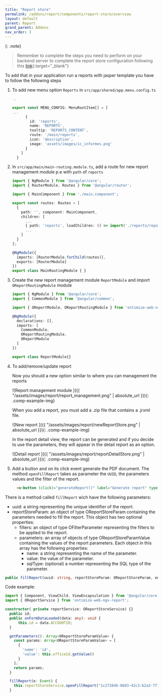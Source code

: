 ```yaml
---
title: "Report store"
permalink: /addons/report/components/report-store/overview
layout: default
parent: Report
grand_parent: Addons
nav_order: 3
---
```


{: .note}
>Remember to complete the steps you need to perform on your backend server to complete the report store configuration following this [link](https://ontimize.github.io/ontimize-boot/basics/reports/report-store){:target="_blank"}

To add that in your application run a reports with jasper template you have to follow the following steps


1. To add new menu option `Reports` in `src/app/shared/app.menu.config.ts`

    ```ts
    ..

    export const MENU_CONFIG: MenuRootItem[] = [
    ...
          {
            id: 'reports',
            name: 'REPORTS',
            tooltip: 'REPORTS_CONTENT',
            route: '/main/reports',
            icon: 'description',
            image: 'assets/images/ic_informes.png'
          }
        ]
      }
    ```

2. In `src/app/main/main-routing.module.ts`, add a route for new report management module p.e with `path` of `reports`

    ```ts
    import { NgModule } from '@angular/core';
    import { RouterModule, Routes } from '@angular/router';

    import { MainComponent } from './main.component';

    export const routes: Routes = [
      {
        path: '', component: MainComponent,
        children: [
          ...
          { path: 'reports', loadChildren: () => import('./reports/reports.module').then(m => m.ReportModule) }
          ...
        ]
      }
    ];

    @NgModule({
      imports: [RouterModule.forChild(routes)],
      exports: [RouterModule]
    })
    export class MainRoutingModule { }
    ```

3. Create the new report management module `ReportModule` and import `OReportRoutingModule` module

    ```ts
    import { NgModule } from '@angular/core';
    import { CommonModule } from '@angular/common';

    import { OReportModule, OReportRoutingModule } from 'ontimize-web-ngx-report';

    @NgModule({
      declarations: [],
      imports: [
        CommonModule,
        OReportRoutingModule,
        OReportModule
      ]
    })

    export class ReportModule{}
    ```

4. To add/remove/update report

    Now you should a new option similar to where you can management the reports

    ![Report management module ]({{ "/assets/images/report/report_management.png" | absolute_url }}){: .comp-example-img}

    When you add a report, you must add a .zip file that contains a .jrxml file.

    ![New report ]({{ "/assets/images/report/newReportStore.png" | absolute_url }}){: .comp-example-img}

    In the report detail view, the report can be generated and if you decide to use the parameters, they will appear in the detail report as an option.

    ![Detail report ]({{ "/assets/images/report/reportDetailStore.png" | absolute_url }}){: .comp-example-img}

5. Add a button and on its click event generate the PDF document. The method `openFillReport` takes as parameter the `UUID`, the parameters values and the filter of the report.

    ```html
      <o-button (click)="generateReport()" label="Generate report" type="STROKED" icon="description" [matTooltip]="Generate report"></o-button>
    ```

There is a method called `fillReport` wich have the following parameters:
* uuid: a string representing the unique identifier of the report.
* reportStoreParam: an object of type OReportStoreParam containing the parameters needed to fill the report. This object has two optional properties:
  * filters: an object of type OFilterParameter representing the filters to be applied to the report.
  * parameters: an array of objects of type OReportStoreParamValue containing the values of the report parameters. Each object in this array has the following properties:
    * name: a string representing the name of the parameter.
    * value: the value of the parameter.
    * sqlType: (optional) a number representing the SQL type of the parameter.

```ts
public fillReport(uuid: string, reportStoreParam: OReportStoreParam, entity?: string, _sqltypes?: Object): Observable<any>
```

Code example:

```ts
import { Component, ViewChild, ViewEncapsulation } from '@angular/core';
import { OReportService } from 'ontimize-web-ngx-report';

constructor( private reportService: OReportStoreService) {}
  public id;
  public onFormDataLoaded(data: any): void {
      this.id = data.ACCOUNTID;
  }

  getParameters(): Array<OReportStoreParamValue> {
    const params: Array<OReportStoreParamValue> = [
      {
        'name': 'id',
        'value': this.officeId.getValue()
      }
    ];
    return params;
  }

  fillReport(e: Event) {
    this.reportStoreService.openFillReport("1c272846-0693-42c3-b2a3-7f10c611ad6c", this.getParameters());
  }
```
